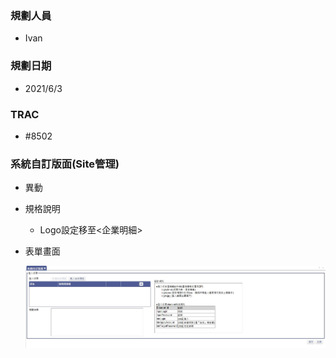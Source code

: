 ### <div id="user">規劃人員</div>
* Ivan

### <div id="updatedate">規劃日期</div>
* 2021/6/3

### <div id="trac">TRAC</div>
* #8502

### <div id="customlayout">系統自訂版面<path>(Site管理)</path></div>
* 異動
* 規格說明
    * Logo設定移至<企業明細>


* 表單畫面

    ![CustomLayout]

<!--超連結引用ps.畫面上看不到-->
[CustomLayout]:attachment/customlayout.jpg